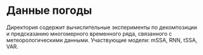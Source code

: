 # Данные погоды

Директория содержит вычислительные эксперименты по декомпозиции и предсказанию многомерного временного ряда, связанного с метеорологическими данными. Участвующие модели: mSSA, RNN, tSSA, VAR.

